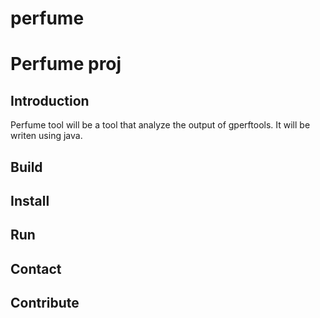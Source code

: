perfume
=======

# Perfume proj

## Introduction
  Perfume tool will be a tool that analyze the output of gperftools.
It will be writen using java.

## Build

## Install

## Run

## Contact

## Contribute
